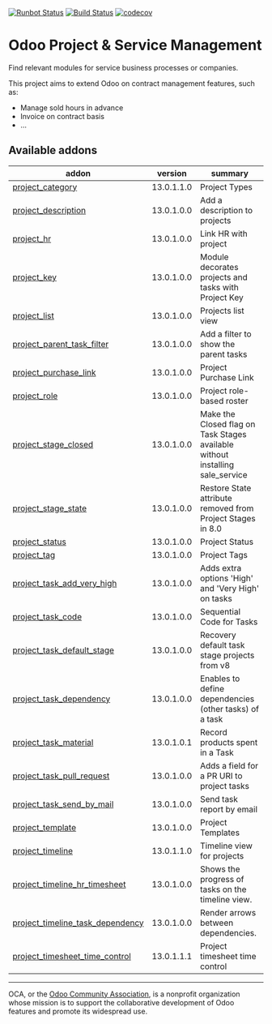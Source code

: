 [![Runbot Status](https://runbot.odoo-community.org/runbot/badge/flat/140/13.0.svg)](https://runbot.odoo-community.org/runbot/repo/github-com-oca-project-140)
[![Build Status](https://travis-ci.org/OCA/project.svg?branch=13.0)](https://travis-ci.org/OCA/project)
[![codecov](https://codecov.io/gh/OCA/project/branch/13.0/graph/badge.svg)](https://codecov.io/gh/OCA/project)

Odoo Project & Service Management
=================================

Find relevant modules for service business processes or companies.

This project aims to extend Odoo on contract management features, such as:

  * Manage sold hours in advance
  * Invoice on contract basis
  * ...


[//]: # (addons)

Available addons
----------------
addon | version | summary
--- | --- | ---
[project_category](project_category/) | 13.0.1.1.0 | Project Types
[project_description](project_description/) | 13.0.1.0.0 | Add a description to projects
[project_hr](project_hr/) | 13.0.1.0.0 | Link HR with project
[project_key](project_key/) | 13.0.1.0.0 | Module decorates projects and tasks with Project Key
[project_list](project_list/) | 13.0.1.0.0 | Projects list view
[project_parent_task_filter](project_parent_task_filter/) | 13.0.1.0.0 | Add a filter to show the parent tasks
[project_purchase_link](project_purchase_link/) | 13.0.1.0.0 | Project Purchase Link
[project_role](project_role/) | 13.0.1.0.0 | Project role-based roster
[project_stage_closed](project_stage_closed/) | 13.0.1.0.0 | Make the Closed flag on Task Stages available without installing sale_service
[project_stage_state](project_stage_state/) | 13.0.1.0.0 | Restore State attribute removed from Project Stages in 8.0
[project_status](project_status/) | 13.0.1.0.0 | Project Status
[project_tag](project_tag/) | 13.0.1.0.0 | Project Tags
[project_task_add_very_high](project_task_add_very_high/) | 13.0.1.0.0 | Adds extra options 'High' and 'Very High' on tasks
[project_task_code](project_task_code/) | 13.0.1.0.0 | Sequential Code for Tasks
[project_task_default_stage](project_task_default_stage/) | 13.0.1.0.0 | Recovery default task stage projects from v8
[project_task_dependency](project_task_dependency/) | 13.0.1.0.0 | Enables to define dependencies (other tasks) of a task
[project_task_material](project_task_material/) | 13.0.1.0.1 | Record products spent in a Task
[project_task_pull_request](project_task_pull_request/) | 13.0.1.0.0 | Adds a field for a PR URI to project tasks
[project_task_send_by_mail](project_task_send_by_mail/) | 13.0.1.0.0 | Send task report by email
[project_template](project_template/) | 13.0.1.0.0 | Project Templates
[project_timeline](project_timeline/) | 13.0.1.1.0 | Timeline view for projects
[project_timeline_hr_timesheet](project_timeline_hr_timesheet/) | 13.0.1.0.0 | Shows the progress of tasks on the timeline view.
[project_timeline_task_dependency](project_timeline_task_dependency/) | 13.0.1.0.0 | Render arrows between dependencies.
[project_timesheet_time_control](project_timesheet_time_control/) | 13.0.1.1.1 | Project timesheet time control

[//]: # (end addons)


----

OCA, or the [Odoo Community Association](http://odoo-community.org/), is a nonprofit organization whose
mission is to support the collaborative development of Odoo features and
promote its widespread use.
